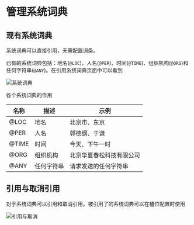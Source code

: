 # 管理系统词典

## 现有系统词典

系统词典可以直接引用，无需配置词条。

已有的系统词典包括：地名(`@LOC`)，人名(`@PER`)、时间(`@TIME`)、组织机构(`@ORG`)和任何字符串(`@ANY`)。在引用系统词典页面中可以看到

![系统词典](../../../images/intent/dict13.png)

各个系统词典的作用

| 名称  | 描述     | 示例                     |
| ----- | -------- | ------------------------ |
| @LOC  | 地名     | 北京市、东京             |
| @PER  | 人名     | 郭德纲、于谦             |
| @TIME | 时间     | 今天、下午一时           |
| @ORG  | 组织机构 | 北京华夏春松科技有限公司 |
| @ANY  | 任何字符串 | 请求发送的任何字符串 |
<!-- markup:table-caption 系统词典说明 -->

## 引用与取消引用

对于系统词典可以引用和取消引用。被引用了的系统词典可以在槽位配置时使用

![引用与取消](../../../images/intent/dict14.png)

